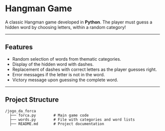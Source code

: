# Hangman Game

A classic Hangman game developed in **Python**. The player must guess a hidden word by choosing letters, within a random category!  

---

## Features  
- Random selection of words from thematic categories.  
- Display of the hidden word with dashes.  
- Replacement of dashes with correct letters as the player guesses right.  
- Error messages if the letter is not in the word.  
- Victory message upon guessing the complete word.  

---

## Project Structure  

```
/jogo_da_forca
  ├── forca.py        # Main game code
  ├── words.py        # File with categories and word lists
  ├── README.md       # Project documentation

